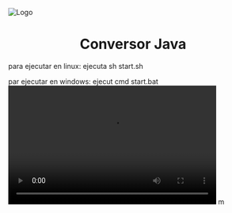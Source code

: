 
![Logo](https://i.imgur.com/Bz0yTs5.jpg)
<h1 align="center"> Conversor Java</h1>
para ejecutar en linux: 
ejecuta sh start.sh

par ejecutar en windows:
ejecut cmd start.bat
<video src="https://imgur.com/gallery/a0QR9kF" width="420"  height="240">
Lo sentimos. Este vídeo no puede reproducirse en este navegador.<br>
Puedes descargar el video aqui: <a href="URL">Enlace</a>. 
</video>
m